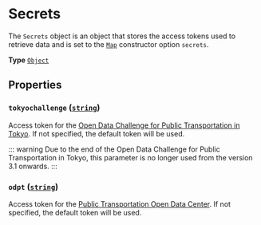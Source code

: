 # Secrets

The `Secrets` object is an object that stores the access tokens used to retrieve data and is set to the [`Map`](./map.md) constructor option `secrets`.

**Type** [`Object`](https://developer.mozilla.org/docs/Web/JavaScript/Reference/Global_Objects/Object)

## Properties

### **`tokyochallenge`** ([`string`](https://developer.mozilla.org/docs/Web/JavaScript/Reference/Global_Objects/String))

Access token for the [Open Data Challenge for Public Transportation in Tokyo](https://tokyochallenge.odpt.org/en/). If not specified, the default token will be used.

::: warning
Due to the end of the Open Data Challenge for Public Transportation in Tokyo, this parameter is no longer used from the version 3.1 onwards.
:::

### **`odpt`** ([`string`](https://developer.mozilla.org/docs/Web/JavaScript/Reference/Global_Objects/Object))

Access token for the [Public Transportation Open Data Center](https://www.odpt.org). If not specified, the default token will be used.

